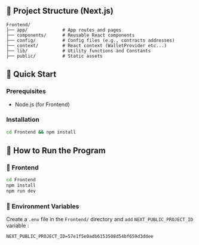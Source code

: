 ## 🎨 Project Structure (Next.js)

```
Frontend/
├── app/             # App routes and pages
├── components/      # Reusable React components
├── config/          # Config files (e.g., contracts addresses)
├── context/         # React context (WalletProvider etc...)
├── lib/             # Utility functions and Constants
├── public/          # Static assets
```

## 🚀 Quick Start

### Prerequisites

- Node.js (for Frontend)

### Installation

```bash
cd Frontend && npm install
```

## 🚀 How to Run the Program

### 🎨 Frontend

```bash
cd Frontend
npm install
npm run dev
```

### 📍 Environment Variables

Create a `.env` file in the `Frontend/` directory and `add` `NEXT_PUBLIC_PROJECT_ID `variable :

```env
NEXT_PUBLIC_PROJECT_ID=57e1f5e0adb6153508d54bf659d3ddee
```
